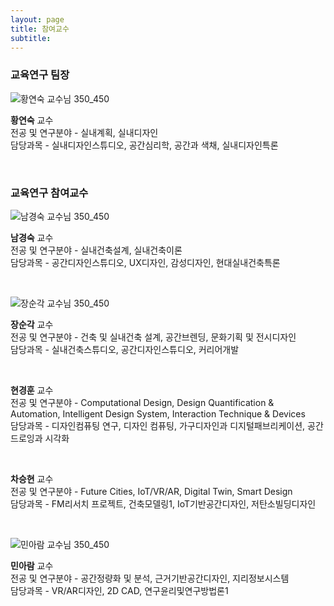 ```yaml
---
layout: page
title: 참여교수
subtitle:
---
```


### 교육연구 팀장
![황연숙 교수님 350_450](https://user-images.githubusercontent.com/81661353/113103012-b73dbd80-9239-11eb-8d7d-797a52a84613.jpg)

**황연숙** 교수
<br>
전공 및 연구분야 - 실내계획, 실내디자인<br>
담당과목 - 실내디자인스튜디오, 공간심리학, 공간과 색채, 실내디자인특론<br>

<br>

### 교육연구 참여교수
![남경숙 교수님 350_450](https://user-images.githubusercontent.com/81661353/113103047-c3297f80-9239-11eb-8701-9de0c749f819.jpg)

**남경숙** 교수
<br>
전공 및 연구분야 - 실내건축설계, 실내건축이론<br>
담당과목 - 공간디자인스튜디오, UX디자인, 감성디자인, 현대실내건축특론<br>

<br>

![장순각 교수님 350_450](https://user-images.githubusercontent.com/81661353/113103084-cd4b7e00-9239-11eb-815e-4dea2719c938.jpg)

**장순각** 교수
<br>
전공 및 연구분야 - 건축 및 실내건축 설계,  공간브렌딩, 문화기획 및 전시디자인<br>
담당과목 - 실내건축스튜디오, 공간디자인스튜디오, 커리어개발<br>

<br>

**현경훈** 교수
<br>
전공 및 연구분야 - Computational Design, Design Quantification & Automation, Intelligent Design System, Interaction Technique & Devices<br>
담당과목 - 디자인컴퓨팅 연구, 디자인 컴퓨팅, 가구디자인과 디지털패브리케이션, 공간드로잉과 시각화<br>

<br>

**차승현** 교수
<br>
전공 및 연구분야 - Future Cities, IoT/VR/AR, Digital Twin, Smart Design<br>
담당과목 - FM리서치 프로젝트, 건축모델링1, IoT기반공간디자인, 저탄소빌딩디자인<br>

<br>

![민아람 교수님 350_450](https://user-images.githubusercontent.com/81661353/113103155-de948a80-9239-11eb-87df-6560fb2e1162.jpg)

**민아람** 교수
<br>
전공 및 연구분야 - 공간정량화 및 분석, 근거기반공간디자인, 지리정보시스템<br>
담당과목 - VR/AR디자인, 2D CAD, 연구윤리및연구방법론1<br>

